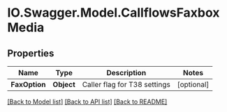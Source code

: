 # IO.Swagger.Model.CallflowsFaxboxMedia
## Properties

Name | Type | Description | Notes
------------ | ------------- | ------------- | -------------
**FaxOption** | **Object** | Caller flag for T38 settings | [optional] 

[[Back to Model list]](../README.md#documentation-for-models) [[Back to API list]](../README.md#documentation-for-api-endpoints) [[Back to README]](../README.md)

